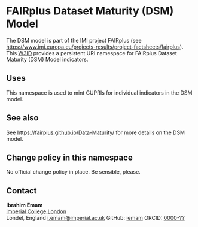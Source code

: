 # FAIRplus Dataset Maturity (DSM) Model
The DSM model is part of the IMI project FAIRplus (see <https://www.imi.europa.eu/projects-results/project-factsheets/fairplus>). This [W3ID](https://w3id.org) provides a persistent URI namespace for FAIRplus Dataset Maturity (DSM) Model indicators.

## Uses
This namespace is used to mint GUPRIs for individual indicators in the DSM model. 

## See also
See <https://fairplus.github.io/Data-Maturity/> for more details on the DSM model. 

## Change policy in this namespace
No official change policy in place. Be sensible, please.

## Contact
**Ibrahim Emam**  
[imperial College London](https://www.imperial.ac.uk/)  
Londel, England
<i.emam@imperial.ac.uk>
GitHub: [iemam](https://github.com/iemam)
ORCID: [0000-??](https://orcid.org/0000-??)  
